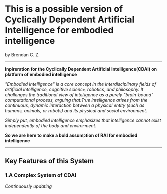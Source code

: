 # This is a possible version of Cyclically Dependent Artificial Intelligence for embodied intelligence
by Brendan C. Z.

---

**Inpireration for the Cyclically Dependent Artificial Intelligence(CDAI) on platform of embodied intelligence**

*"Embodied Intelligence" is a core concept in the interdisciplinary fields of artificial intelligence, cognitive science, robotics, and philosophy. It challenges the traditional view of intelligence as a purely "brain-bound" computational process, arguing that:True intelligence arises from the continuous, dynamic interaction between a physical entity (such as humans, animals, or robots) and its physical and social environment.*

*Simply put, embodied intelligence emphasizes that intelligence cannot exist independently of the body and environment.*

**So we are here to make a bold assumption of RAI for embodied intelligence**

---

## **Key Features of this System**

### **1.A Complex System of CDAI**


*Continuously updating*
